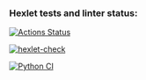 ### Hexlet tests and linter status:
[![Actions Status](https://github.com/hpf42/python-project-50/actions/workflows/hexlet-check.yml/badge.svg)](https://github.com/hpf42/python-project-50/actions)


[![hexlet-check](https://github.com/hpf42/python-project-50/actions/workflows/hexlet-check.yml/badge.svg)](https://github.com/hpf42/python-project-50/actions/workflows/hexlet-check.yml)


[![Python CI](https://github.com/hpf42/python-project-50/actions/workflows/pyci.yml/badge.svg)](https://github.com/hpf42/python-project-50/actions/workflows/pyci.yml)
